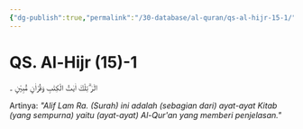 ```yaml
---
{"dg-publish":true,"permalink":"/30-database/al-quran/qs-al-hijr-15-1/"}
---
```



# QS. Al-Hijr (15)-1
الۤرٰ ۗتِلْكَ اٰيٰتُ الْكِتٰبِ وَقُرْاٰنٍ مُّبِيْنٍ  ۔

Artinya: *"Alif Lam Ra. (Surah) ini adalah (sebagian dari) ayat-ayat Kitab (yang sempurna) yaitu (ayat-ayat) Al-Qur'an yang memberi penjelasan."*
